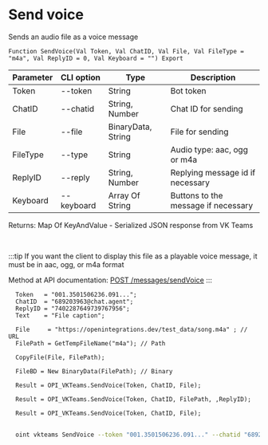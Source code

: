 ﻿---
sidebar_position: 3
---

# Send voice
 Sends an audio file as a voice message



`Function SendVoice(Val Token, Val ChatID, Val File, Val FileType = "m4a", Val ReplyID = 0, Val Keyboard = "") Export`

  | Parameter | CLI option | Type | Description |
  |-|-|-|-|
  | Token | --token | String | Bot token |
  | ChatID | --chatid | String, Number | Chat ID for sending |
  | File | --file | BinaryData, String | File for sending |
  | FileType | --type | String | Audio type: aac, ogg or m4a |
  | ReplyID | --reply | String, Number | Replying message id if necessary |
  | Keyboard | --keyboard | Array Of String | Buttons to the message if necessary |

  
  Returns:  Map Of KeyAndValue - Serialized JSON response from VK Teams

<br/>

:::tip
If you want the client to display this file as a playable voice message, it must be in aac, ogg, or m4a format

 Method at API documentation: [POST /messages/sendVoice](https://teams.vk.com/botapi/#/messages/post_messages_sendVoice)
:::
<br/>


```bsl title="Code example"
  Token   = "001.3501506236.091...";
  ChatID  = "689203963@chat.agent";
  ReplyID = "7402287649739767956";
  Text    = "File caption";
  
  File     = "https://openintegrations.dev/test_data/song.m4a" ; // URL
  FilePath = GetTempFileName("m4a"); // Path
  
  CopyFile(File, FilePath);
  
  FileBD = New BinaryData(FilePath); // Binary
  
  Result = OPI_VKTeams.SendVoice(Token, ChatID, File);
  
  Result = OPI_VKTeams.SendVoice(Token, ChatID, FilePath, ,ReplyID);
  
  Result = OPI_VKTeams.SendVoice(Token, ChatID, File);
```



```sh title="CLI command example"
    
  oint vkteams SendVoice --token "001.3501506236.091..." --chatid "689203963@chat.agent" --file "https://openintegrations.dev/test_data/song.m4a  // URL" --type %type% --reply "7402287649739767956" --keyboard %keyboard%

```

```json title="Result"

```
